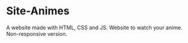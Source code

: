 # Site-Animes
 A website made with HTML, CSS and JS. Website to watch your anime. Non-responsive version.

